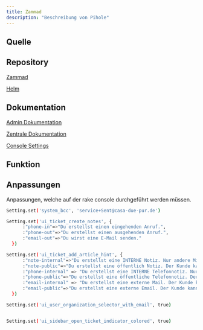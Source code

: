 ```yaml
---
title: Zammad
description: "Beschreibung von Pihole"
---
```


## Quelle

## Repository

[Zammad](https://github.com/zammad)

[Helm](https://github.com/zammad/zammad-helm)

## Dokumentation

[Admin Dokumentation](https://admin-docs.zammad.org/de/latest/index.html)

[Zentrale Dokumentation](https://docs.zammad.org/en/latest/index.html)

[Console Settings](https://docs.zammad.org/en/latest/admin/console/hidden-settings.html)

## Funktion

## Anpassungen

Anpassungen, welche auf der rake console durchgeführt werden müssen.

```bash
Setting.set('system_bcc', 'service+Sent@casa-due-pur.de')

Setting.set('ui_ticket_create_notes', {
      :"phone-in"=>"Du erstellst einen eingehenden Anruf.",
      :"phone-out"=>"Du erstellst einen ausgehenden Anruf.",
      :"email-out"=>"Du wirst eine E-Mail senden."
  })

Setting.set('ui_ticket_add_article_hint', {
      :"note-internal"=>"Du erstellst eine INTERNE Notiz. Nur andere Mitarbeiter werden diese sehen können.",
      :"note-public"=>"Du erstellst eine öffentlich Notiz. Der Kunde kann diese unter Umständen sehen.",
      :"phone-internal" => "Du erstellst eine INTERNE Telefonnotiz. Nur andere Mitarbeiter werden diese sehen können.",
      :"phone-public"=>"Du erstellst eine öffentliche Telefonnotiz. Der Kunde kann diese unter Umständen sehen.",
      :"email-internal" => "Du erstellst eine externe Mail. Der Kunde kann diese sehen.",
      :"email-public"=>"Du erstellst eine externe Email. Der Kunde kann diese sehen."
  })

Setting.set('ui_user_organization_selector_with_email', true)


Setting.set('ui_sidebar_open_ticket_indicator_colored', true)
```
